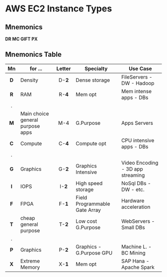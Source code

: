 # AWS EC2 Instance Types

## Mnemonics
**DR MC GIFT PX**

## Mnemonics Table

|Mn|for ...|Letter|Specialty|Use Case|
|:---:|---|:---:|---|---|
|**D**|Density|D-**2**|Dense storage|FileServers - DW - Hadoop|
|**R**|RAM|R-**4**|Mem opt|Mem intense apps - DBs|
|.|||||
|**M**|Main choice general purpose apps|M-4|G.Purpose|Apps Servers|
|**C**|Compute|C-**4**|Compute opt|CPU intensive apps - DBs|
|.|||||
|**G**|Graphics|G-**2**|Graphics Intensive|Video Encoding - 3D app streaming|
|**I**|IOPS|I-**2**|High speed storage|NoSql DBs - DW - etc.|
|**F**|FPGA|F-**1**|Field Programmable Gate Array|Hardware acceleration|
|**T**|cheap general purpose|T-**2**|Low cost G.Purpose|WebServers - Small DBs|
|.|||||
|**P**|Graphics|P-**2**|Graphics - G.Purpose GPU|Machine L. - BC Mining|
|**X**|Extreme Memory|X-**1**|Mem opt|SAP Hana - Apache Spark|


